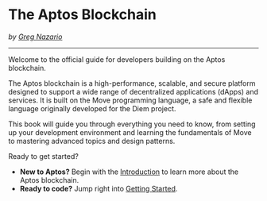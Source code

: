 # The Aptos Blockchain

_by [Greg Nazario](https://github.com/gregnazario)_

---

Welcome to the official guide for developers building on the Aptos blockchain.

The Aptos blockchain is a high-performance, scalable, and secure platform designed to support a wide range of decentralized applications (dApps) and services. It is built on the Move programming language, a safe and flexible language originally developed for the Diem project.

This book will guide you through everything you need to know, from setting up your development environment and learning the fundamentals of Move to mastering advanced topics and design patterns.

Ready to get started?

- **New to Aptos?** Begin with the [Introduction](intro.md) to learn more about the Aptos blockchain.
- **Ready to code?** Jump right into [Getting Started](getting_started.md).